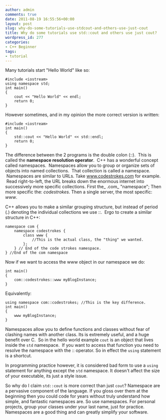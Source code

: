 ```yaml
---
author: admin
comments: true
date: 2011-08-19 16:55:56+00:00
layout: post
slug: why-do-some-tutorials-use-stdcout-and-others-use-just-cout
title: Why do some tutorials use std::cout and others use just cout?
wordpress_id: 277
categories:
- C++ Beginner
tags:
- tutorial
---
```


<!-- more -->Many tutorials start "Hello World" like so:

    
    #include <iostream>
    using namespace std;
    int main()
    {
        cout << "Hello World" << endl;
        return 0;
    }


However sometimes, and in my opinion the more correct version is written:

    
    #include <iostream>
    int main()
    {
        std::cout << "Hello World" << std::endl;
        return 0;
    }




The difference between the 2 programs is the double colon (::).  This is called the **namespace resolution operator**.  C++ has a wonderful concept called namespaces.  Namespaces allow you to group or organize sets of objects into named collections.  That collection is called a namespace.  Namespaces are similar to URLs. Take www.codestrokes.com for example.  Read right-to-left, the URL breaks down the enormous internet into successively more specific collections. First the_ .com_ "namespace"; Then more specific the: _codestrokes_. Then a single server, the most specific: _www_.

C++ allows you to make a similar grouping structure, but instead of period (.) denoting the individual collections we use ::.  Ergo to create a similar structure in C++:

    
    namespace com {
        namespace codestrokes {
            class www {
                //This is the actual class, the "thing" we wanted.
            };
        } // End of the code strokes namespace.
    } //End of the com namespace


Now if we want to access the www object in our namespace we do:

    
    int main()
    {
        com::codestrokes::www myBlogInstance;
    }


Equivalently:

    
    using namespace com::codestrokes; //This is the key difference.
    int main()
    {
        www myBlogInstance;
    }


Namespaces allow you to define functions and classes without fear of clashing names with another class. Its is extremely useful, and a huge benefit over C.  So in the hello world example `cout` is an object that lives inside the `std` namespace.  If you want to access that function you need to resolve the namespace with the :: operator. So in effect the `using` statement is a shortcut.

In programming practice however, it is considered bad form to use a `using` statement for anything except the `std` namespace. It doesn't affect the size of your executable, its just a style issue.

So why do I claim `std::cout` is more correct than just `cout`? Namespace are a pervasive component of the language. If you gloss over them at the beginning then you could code for years without truly understand how simple, and fantastic namespaces are. So use namespaces. For personal projects, group your classes under your last name, just for practice. Namespaces are a good thing and can greatly simplify your software.
